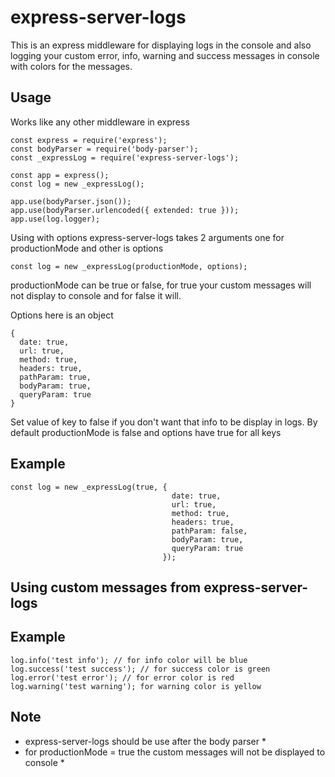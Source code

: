 # express-server-logs
This is an express middleware for displaying logs in the console and also logging your custom error, info, warning and success messages
in console with colors for the messages.

## Usage

Works like any other middleware in express
```node
const express = require('express');
const bodyParser = require('body-parser');
const _expressLog = require('express-server-logs');

const app = express();
const log = new _expressLog();

app.use(bodyParser.json());
app.use(bodyParser.urlencoded({ extended: true }));
app.use(log.logger);

```

Using with options
express-server-logs takes 2 arguments one for productionMode and other is options
```node
const log = new _expressLog(productionMode, options);
```
productionMode can be true or false, for true your custom messages will not display to console and for false it will.

Options here is an object
```
{
  date: true,
  url: true,
  method: true,
  headers: true,
  pathParam: true,
  bodyParam: true,
  queryParam: true
}
```
Set value of key to false if you don't want that info to be display in logs.
By default productionMode is false and options have true for all keys

## Example
```node
const log = new _expressLog(true, {
                                    date: true,
                                    url: true,
                                    method: true,
                                    headers: true,
                                    pathParam: false,
                                    bodyParam: true,
                                    queryParam: true
                                  });

```

## Using custom messages from express-server-logs

## Example
```node
log.info('test info'); // for info color will be blue
log.success('test success'); // for success color is green
log.error('test error'); // for error color is red
log.warning('test warning'); for warning color is yellow
```

## Note
* express-server-logs should be use after the body parser * 
* for productionMode = true the custom messages will not be displayed to console *


